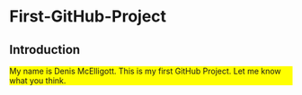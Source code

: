 First-GitHub-Project
====================

<html>
<body>
<h2>Introduction</h2>

<p style="background-color:rgb(255,255,0)">My name is Denis McElligott. This is my first GitHub Project. Let me
know what you think.</p>

</body>
</html>

